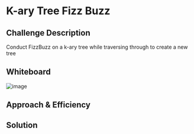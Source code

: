 # K-ary Tree Fizz Buzz


## Challenge Description
Conduct FizzBuzz on a k-ary tree while traversing through to create a new tree


## Whiteboard

![image](https://user-images.githubusercontent.com/33704616/117734105-6023f480-b1b8-11eb-8608-018b35a8e33d.png)

## Approach & Efficiency

## Solution
